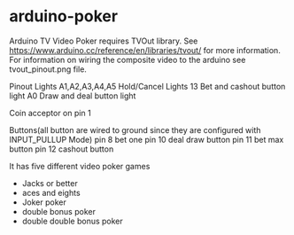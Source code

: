 # arduino-poker
Arduino TV Video Poker requires TVOut library. See https://www.arduino.cc/reference/en/libraries/tvout/ for more information.
For information on wiring the composite video to the arduino see tvout_pinout.png file.

Pinout
Lights
A1,A2,A3,A4,A5 Hold/Cancel Lights
13 Bet and cashout button light
A0 Draw and deal button light

Coin acceptor on pin 1

Buttons(all button are wired to ground since they are configured with INPUT_PULLUP Mode)
pin 8 bet one
pin 10 deal draw button
pin 11 bet max button
pin 12 cashout button

It has five different video poker games
* Jacks or better
* aces and eights
* Joker poker
* double bonus poker
* double double bonus poker
